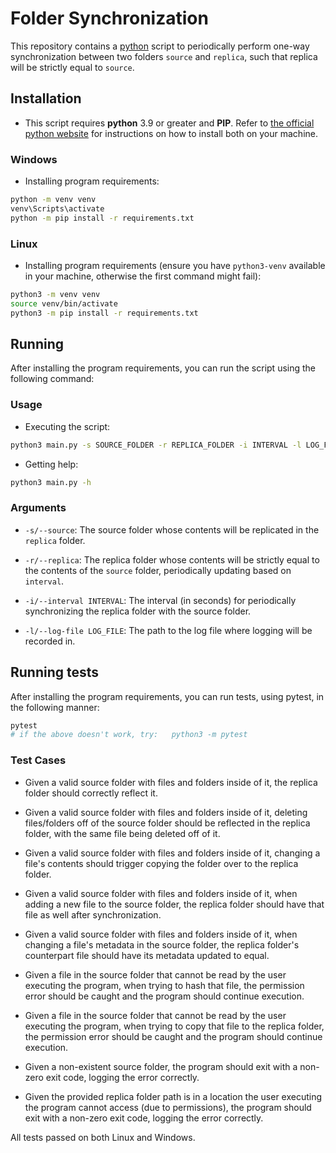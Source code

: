 # Folder Synchronization

This repository contains a [python](https://www.python.org/) script to periodically perform one-way synchronization between two folders `source` and `replica`, such that replica will be strictly equal to `source`.

## Installation

- This script requires **python** 3.9 or greater and **PIP**. Refer to [the official python website](https://www.python.org/downloads/) for instructions on how to install both on your machine.


### Windows

- Installing program requirements:

```bash
python -m venv venv
venv\Scripts\activate
python -m pip install -r requirements.txt
```

### Linux

- Installing program requirements (ensure you have `python3-venv` available in your machine, otherwise the first command might fail):

```bash
python3 -m venv venv
source venv/bin/activate
python3 -m pip install -r requirements.txt
```

## Running

After installing the program requirements, you can run the script using the following command:

### Usage

- Executing the script:

```bash
python3 main.py -s SOURCE_FOLDER -r REPLICA_FOLDER -i INTERVAL -l LOG_FILE
```

- Getting help:

```bash
python3 main.py -h
```

### Arguments

- `-s/--source`: The source folder whose contents will be replicated in the `replica` folder.

- `-r/--replica`: The replica folder whose contents will be strictly equal to the contents of the `source` folder, periodically updating based on `interval`.

- `-i/--interval INTERVAL`: The interval (in seconds) for periodically synchronizing the replica folder with the source folder.

- `-l/--log-file LOG_FILE`: The path to the log file where logging will be recorded in.


## Running tests

After installing the program requirements, you can run tests, using pytest, in the following manner:

```bash
pytest
# if the above doesn't work, try:   python3 -m pytest
```

### Test Cases

- Given a valid source folder with files and folders inside of it, the replica folder should correctly reflect it.

- Given a valid source folder with files and folders inside of it, deleting files/folders off of the source folder should be reflected in the replica folder, with the same file being deleted off of it.

- Given a valid source folder with files and folders inside of it, changing a file's contents should trigger copying the folder over to the replica folder.

- Given a valid source folder with files and folders inside of it, when adding a new file to the source folder, the replica folder should have that file as well after synchronization.

- Given a valid source folder with files and folders inside of it, when changing a file's metadata in the source folder, the replica folder's counterpart file should have its metadata updated to equal.

- Given a file in the source folder that cannot be read by the user executing the program, when trying to hash that file, the permission error should be caught and the program should continue execution.

- Given a file in the source folder that cannot be read by the user executing the program, when trying to copy that file to the replica folder, the permission error should be caught and the program should continue execution.

- Given a non-existent source folder, the program should exit with a non-zero exit code, logging the error correctly.

- Given the provided replica folder path is in a location the user executing the program cannot access (due to permissions), the program should exit with a non-zero exit code, logging the error correctly.


All tests passed on both Linux and Windows.
